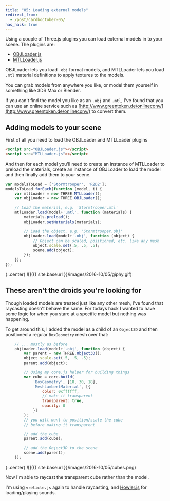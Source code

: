 ```yaml
---
title: "05: Loading external models"
redirect_from:
  - /post/cardboctober-05/
has_hack: true
---
```


Using a couple of Three.js plugins you can load external models in to your scene. The plugins are:

- [OBJLoader.js](https://threejs.org/examples/js/loaders/OBJLoader.js)
- [MTLLoader.js](https://threejs.org/examples/js/loaders/MTLLoader.js)

OBJLoader lets you load `.obj` format models, and MTLLoader lets you load `.mtl` material definitions to apply textures to the models.

<!-- more -->

You can grab models from anywhere you like, or model them yourself in something like 3DS Max or Blender.

If you can't find the model you like as an `.obj` and `.mtl`, I've found that you can use an online service such as [http://www.greentoken.de/onlineconv/](http://www.greentoken.de/onlineconv/) to convert them.

## Adding models to your scene

First of all you need to load the OBJLoader and MTLLoader plugins

```html
<script src="OBJLoader.js"></script>
<script src="MTLLoader.js"></script>
```

And then for each model you'll need to create an instance of MTLLoader to preload the materials, create an instance of OBJLoader to load the model and then finally add them to your scene.

```javascript
var modelsToLoad = ['Stormtrooper', 'R2D2'];
modelsToLoad.forEach(function (model, i) {
    var mtlLoader = new THREE.MTLLoader();
    var objLoader = new THREE.OBJLoader();

    // Load the material, e.g. 'Stormtrooper.mtl'
    mtlLoader.load(model+'.mtl', function (materials) {
        materials.preload();
        objLoader.setMaterials(materials);

        // Load the object, e.g. 'Stormtrooper.obj'
        objLoader.load(model+'.obj', function (object) {
            // Object can be scaled, positioned, etc. like any mesh
            object.scale.set(.5, .5, .5);
            scene.add(object);
        });
    });
});
```

{:.center}
![]({{ site.baseurl }}/images/2016-10/05/giphy.gif)

## These aren't the droids you're looking for

Though loaded models are treated just like any other mesh, I've found that raycasting doesn't behave the same. For todays hack I wanted to have some logic for when you stare at a specific model but nothing was happening.

To get around this, I added the model as a child of an `Object3D` and then positioned a regular `BoxGeometry` mesh over that:

```javascript
    // ... mostly as before
    objLoader.load(model+'.obj', function (object) {
        var parent = new THREE.Object3D();
        object.scale.set(.5, .5, .5);
        parent.add(object);

        // Using my core.js helper for building things
        var cube = core.build(
            'BoxGeometry', [18, 30, 18],
            'MeshLambertMaterial', [{
                color: 0xffffff,
                // make it transparent
                transparent: true,
                opacity: 0
            }]
        );
        // you will want to position/scale the cube
        // before making it transparent

        // add the cube
        parent.add(cube);

        // add the Object3D to the scene
        scene.add(parent);
    });
```

{:.center}
![]({{ site.baseurl }}/images/2016-10/05/cubes.png)

Now I'm able to raycast the transparent cube rather than the model.

I'm using `vreticle.js` again to handle raycasting, and [Howler.js](https://howlerjs.com/) for loading/playing sounds.

